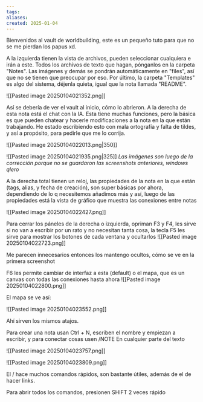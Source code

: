 ```yaml
---
tags: 
aliases: 
created: 2025-01-04
---
```


Bienvenidos al vault de worldbuilding, este es un pequeño tuto para que no se me pierdan los papus xd.


A la izquierda tienen la vista de archivos, pueden seleccionar cualquiera e irán a este. Todos los archivos de texto que hagan, pónganlos en la carpeta "Notes". Las imágenes y demás se pondrán automáticamente en "files", así que no se tienen que preocupar por eso. Por último, la carpeta "Templates" es algo del sistema, déjenla quieta, igual que la nota llamada "README".

![[Pasted image 20250104021352.png]]

Así se debería de ver el vault al inicio, cómo lo abrieron. A la derecha de esta nota está el chat con la IA. Esta tiene muchas funciones, pero la básica es que pueden chatear y hacerle modificaciones a la nota en la que están trabajando. He estado escribiendo esto con mala ortografía y falta de tildes, y así a propósito, para pedirle que me lo corrija.

![[Pasted image 20250104022013.png|350]]

![[Pasted image 20250104021935.png|325]] 
*Las imágenes son luego de la corrección porque no se guardaron las screenshots anteriores, windows qlero*

A la derecha total tienen un reloj, las propiedades de la nota en la que están (tags, alias, y fecha de creación), son super básicas por ahora, dependiendo de lo q necesitemos añadimos más y así, luego de las propiedades está la vista de gráfico que muestra las conexiones entre notas

![[Pasted image 20250104022427.png]]

Para cerrar los páneles de la derecha o izquierda, opriman F3 y F4, les sirve  si no van a escribir por un rato y no necesitan tanta cosa, la tecla F5 les sirve para mostrar los botones de cada ventana y ocultarlos 
![[Pasted image 20250104022723.png]]

Me parecen innecesarios entonces los mantengo ocultos, cómo se ve en la primera screenshot

F6 les permite cambiar de interfaz a esta (default) o el mapa, que es un canvas con todas las conexiones hasta ahora
![[Pasted image 20250104022800.png]]

El mapa se ve así:

![[Pasted image 20250104023552.png]]

Ahí sirven los mismos atajos.

Para crear una nota usan Ctrl + N, escriben el nombre y empiezan a escribir, y para conectar cosas usen /NOTE
En cualquier parte del texto 

![[Pasted image 20250104023757.png]]

![[Pasted image 20250104023809.png]]

El / hace muchos comandos rápidos, son bastante útiles, además de el de hacer links.

Para abrir todos los comandos, presionen SHIFT 2 veces rápido


